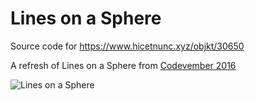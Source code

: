 # Lines on a Sphere

Source code for https://www.hicetnunc.xyz/objkt/30650

A refresh of Lines on a Sphere from [Codevember 2016](https://www.clicktorelease.com/code/codevember-2016/)

![Lines on a Sphere](https://github.com/spite/lines-on-sphere/blob/main/cover.png?raw=true)
